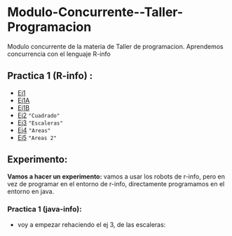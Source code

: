 # Modulo-Concurrente--Taller-Programacion
Modulo concurrente de la materia de Taller de programacion. Aprendemos concurrencia con el lenguaje R-info

## Practica 1 (R-info) :
  - [Ej1](./practica1/pr1ej1)  
  - [Ej1A](./practica1/pr1ej1A)   
  - [Ej1B](./practica1/pr1ej1B)   
  - [Ej2](./practica1/pr1ej2)     `"Cuadrado"`   
  - [Ej3](./practica1/pr1ej3)     `"Escaleras"`   
  - [Ej4](./practica1/pr1ej4)     `"Areas"`   
  - [Ej5](./practica1/pr1ej5)     `"Areas 2"`   
  
  
## Experimento:

**Vamos a hacer un experimento:**  vamos a usar los robots de r-info, pero en vez de programar en el entorno de r-info, directamente programamos en el entorno en java.
    
### Practica 1 (java-info):
 - voy a empezar rehaciendo el ej 3, de las escaleras:  
   
